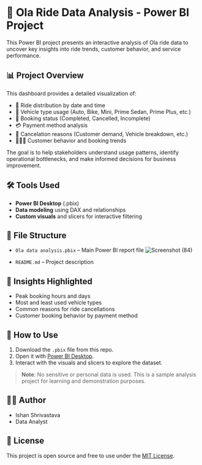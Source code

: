 # 🚖 Ola Ride Data Analysis - Power BI Project

This Power BI project presents an interactive analysis of Ola ride data to uncover key insights into ride trends, customer behavior, and service performance.

## 📊 Project Overview

This dashboard provides a detailed visualization of:

- 📅 Ride distribution by date and time
- 🚗 Vehicle type usage (Auto, Bike, Mini, Prime Sedan, Prime Plus, etc.)
- 📍 Booking status (Completed, Cancelled, Incomplete)
- 💳 Payment method analysis
- 🧾 Cancelation reasons (Customer demand, Vehicle breakdown, etc.)
- 🧑‍🤝‍🧑 Customer behavior and booking trends

The goal is to help stakeholders understand usage patterns, identify operational bottlenecks, and make informed decisions for business improvement.

## 🛠️ Tools Used

- **Power BI Desktop** (.pbix)
- **Data modeling** using DAX and relationships
- **Custom visuals** and slicers for interactive filtering

## 📁 File Structure

- `Ola data analysis.pbix` – Main Power BI report file
![Screenshot (84)](https://github.com/user-attachments/assets/e741ee77-e33b-4c1b-9562-a7bef9fd9a87)

- `README.md` – Project description

## 🧠 Insights Highlighted

- Peak booking hours and days
- Most and least used vehicle types
- Common reasons for ride cancellations
- Customer booking behavior by payment method

## 🔧 How to Use

1. Download the `.pbix` file from this repo.
2. Open it with [Power BI Desktop](https://powerbi.microsoft.com/desktop/).
3. Interact with the visuals and slicers to explore the dataset.

> **Note**: No sensitive or personal data is used. This is a sample analysis project for learning and demonstration purposes.

## 🧑‍💻 Author

- Ishan Shrivastava
- Data Analyst 

## 📌 License

This project is open source and free to use under the [MIT License](LICENSE).
